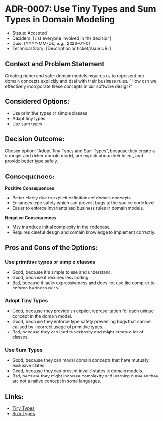 # ADR-0007: Use Tiny Types and Sum Types in Domain Modeling

- Status: Accepted
- Deciders: [List everyone involved in the decision]
- Date: [YYYY-MM-DD, e.g., 2023-01-01]
- Technical Story: [Description or ticket/issue URL]

## Context and Problem Statement

Creating richer and safer domain models requires us to represent our domain concepts explicitly and deal with their business rules. "How can we effectively incorporate these
concepts in our software design?"

## Considered Options:

- Use primitive types or simple classes
- Adopt tiny types
- Use sum types

## Decision Outcome:

Chosen option: "Adopt Tiny Types and Sum Types", because they create a stronger and richer domain model, are explicit about their intent, and provide better type safety.

## Consequences:

**Positive Consequences**

- Better clarity due to explicit definitions of domain concepts.
- Enhances type safety which can prevent bugs at the source code level.
- Easier to enforce invariants and business rules in domain models.

**Negative Consequences**

- May introduce initial complexity in the codebase.
- Requires careful design and domain knowledge to implement correctly.

## Pros and Cons of the Options:

### Use primitive types or simple classes

- Good, because it's simple to use and understand.
- Good, because it requires less coding.
- Bad, because it lacks expressiveness and does not use the compiler to enforce business rules.

### Adopt Tiny Types

- Good, because they provide an explicit representation for each unique concept in the domain model.
- Good, because they enforce type safety preventing bugs that can be caused by incorrect usage of primitive types.
- Bad, because they can lead to verbosity and might create a lot of classes.

### Use Sum Types

- Good, because they can model domain concepts that have mutually exclusive states.
- Good, because they can prevent invalid states in domain models.
- Bad, because they might increase complexity and learning curve as they are not a native concept in some languages.

## Links:

- [Tiny Types](http://darrenhobbs.com/2007/04/11/tiny-types/)
- [Sum Types](https://medium.com/@johnmcclean/sum-types-in-java-and-kotlin-3bf6385cfc4e)
